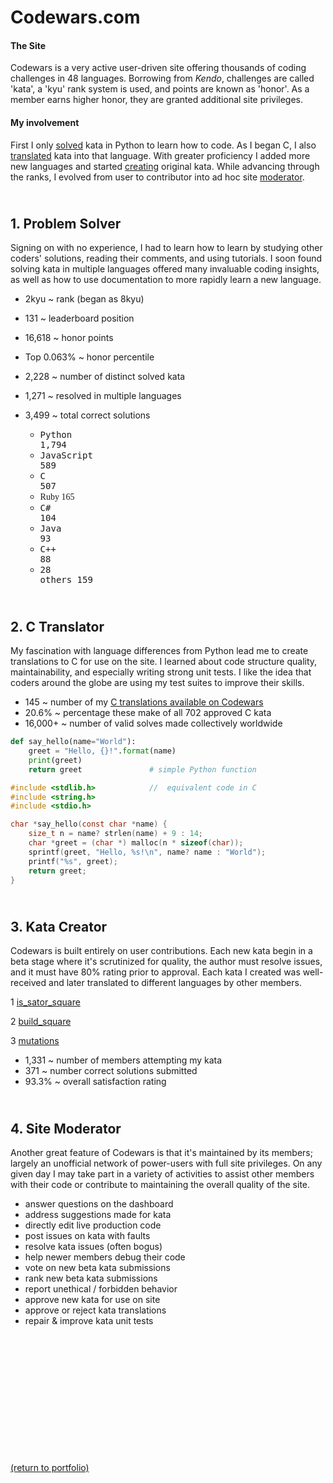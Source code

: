 # Codewars.com

#### The Site

<!-- <a href="https://codewars.com">Codewars</a> -->
Codewars is a very active user-driven site offering thousands of coding challenges in 48 languages. Borrowing from _Kendo_, challenges are called 'kata', a 'kyu' rank system is used, and points are known as 'honor'. As a member earns higher honor, they are granted additional site privileges.

#### My involvement

First I only <a href="https://rowcased.github.io/codewars.html#solver">solved</a> kata in Python to learn how to code. As I began C, I also <a href="https://rowcased.github.io/codewars.html#translator">translated</a> kata into that language. With greater proficiency I added more new languages and started <a href="https://rowcased.github.io/codewars.html#creator">creating</a> original kata. While advancing through the ranks, I evolved from user to contributor into ad hoc site <a href="https://rowcased.github.io/codewars.html#moderator">moderator</a>.

<h2 id="solver"><br>1. Problem Solver</h2>
Signing on with no experience, I had to learn how to learn by studying other coders' solutions, reading their comments, and using tutorials. I soon found solving kata in multiple languages offered many invaluable coding insights, as well as how to use documentation to more rapidly learn a new language.

* 2kyu ~ rank (began as 8kyu)
* 131 ~ leaderboard position 
* 16,618 ~ honor points 
* Top 0.063% ~ honor percentile
* 2,228 ~ number of distinct solved kata
* 1,271 ~ resolved in multiple languages
* 3,499 ~ total correct solutions<br>

  * <h style="white-space: pre; font-family: 'Menlo', monospace, Monaco , Courier, Courier New, Lucida Console;">Python      1,794</h>
  * <h style="white-space: pre; font-family: 'Menlo', monospace, Monaco , Courier, Courier New, Lucida Console;">JavaScript    589</h>
  * <h style="white-space: pre; font-family: 'Menlo', monospace, Monaco , Courier, Courier New, Lucida Console;">C             507</h>
  * <h style="white-space: pre; font-family: menlo;">Ruby          165</h>
  * <h style="white-space: pre; font-family: 'Menlo', monospace, Monaco , Courier, Courier New, Lucida Console;">C#            104</h>
  * <h style="white-space: pre; font-family: 'Menlo', monospace, Monaco , Courier, Courier New, Lucida Console;">Java           93</h>
  * <h style="white-space: pre; font-family: 'Menlo', monospace, Monaco , Courier, Courier New, Lucida Console;">C++            88</h>
  * <h style="white-space: pre; font-family: 'Menlo', monospace, Monaco , Courier, Courier New, Lucida Console;">28 others     159</h>
  
<h2 id="translator"><br>2. C Translator</h2>

My fascination with language differences from Python lead me to create translations to C for use on the site. I learned about code structure quality, maintainability, and especially writing strong unit tests. I like the idea that coders around the globe are using my test suites to improve their skills.

* 145 ~ number of my [C translations available on Codewars](/C_translations)
* 20.6% ~ percentage these make of all 702 approved C kata
* 16,000+ ~ number of valid solves made collectively worldwide

```python
def say_hello(name="World"):
    greet = "Hello, {}!".format(name)
    print(greet)
    return greet               # simple Python function
```
```c
#include <stdlib.h>            //  equivalent code in C
#include <string.h>
#include <stdio.h>

char *say_hello(const char *name) {
    size_t n = name? strlen(name) + 9 : 14;
    char *greet = (char *) malloc(n * sizeof(char));
    sprintf(greet, "Hello, %s!\n", name? name : "World");
    printf("%s", greet);
    return greet;
}
```

<h2 id="creator"><br>3. Kata Creator</h2>

Codewars is built entirely on user contributions. Each new kata begin in a beta stage where it's scrutinized for quality, the author must resolve issues, and it must have 80% rating prior to approval. Each kata I created was well-received and later translated to different languages by other members.

1 [is_sator_square](https://rowcased.github.io/is_sator_square)<br>
<!-- &nbsp;&nbsp;&nbsp;&nbsp;&nbsp;&nbsp;The first kata was based on a stone tablet found at Pompeii, known as a "sator square". It is an form of two dimentional palindrome admitting four symmetries. The coder of this kata must study the pattern of characters on the square and determine whether it conforms to the regulations of a sator square. -->

2 [build_square](https://rowcased.github.io/build_square)<br>
<!-- &nbsp;&nbsp;&nbsp;&nbsp;&nbsp;&nbsp;This one was based on my experience playing with toy blocks with my daughter and as a kid myself. I simply created a challenge for the coder to determine if a square could be built out of the available different-sized blocks. -->

3 [mutations](https://rowcased.github.io/mutations)<br>
<!-- &nbsp;&nbsp;&nbsp;&nbsp;&nbsp;&nbsp;This kata was inspired by playing word games on road trips. This game involves altering a word by changing one letter. The coder is tasked with running a game between two fictional players who are trying to think up new words, such that the program determines the winner of the game. -->

* 1,331 ~ number of members attempting my kata
* 371 ~ number correct solutions submitted
* 93.3% ~ overall satisfaction rating

<h2 id="moderator"><br>4. Site Moderator</h2>

Another great feature of Codewars is that it's maintained by its members; largely an unofficial network of power-users with full site privileges. On any given day I may take part in a variety of activities to assist other members with their code or contribute to maintaining the overall quality of the site.

* answer questions on the dashboard
* address suggestions made for kata
* directly edit live production code
* post issues on kata with faults
* resolve kata issues (often bogus)
* help newer members debug their code
* vote on new beta kata submissions 
* rank new beta kata submissions
* report unethical / forbidden behavior
* approve new kata for use on site
* approve or reject kata translations
* repair & improve kata unit tests
<br><br><br><br><br><br><br><br><br><br><br><br><br>

<a href="https://rowcased.github.io/">(return to portfolio)</a>

<!-- For more details see [GitHub Flavored Markdown](https://guides.github.com/features/mastering-markdown/). -->

